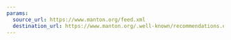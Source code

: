 ```yaml
---
params:
  source_url: https://www.manton.org/feed.xml
  destination_url: https://www.manton.org/.well-known/recommendations.opml
---
```

